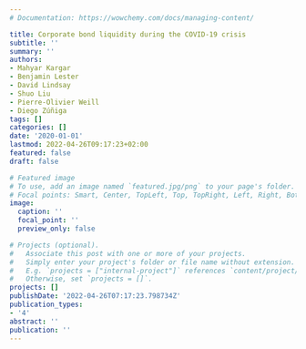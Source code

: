 ```yaml
---
# Documentation: https://wowchemy.com/docs/managing-content/

title: Corporate bond liquidity during the COVID-19 crisis
subtitle: ''
summary: ''
authors:
- Mahyar Kargar
- Benjamin Lester
- David Lindsay
- Shuo Liu
- Pierre-Olivier Weill
- Diego Zúñiga
tags: []
categories: []
date: '2020-01-01'
lastmod: 2022-04-26T09:17:23+02:00
featured: false
draft: false

# Featured image
# To use, add an image named `featured.jpg/png` to your page's folder.
# Focal points: Smart, Center, TopLeft, Top, TopRight, Left, Right, BottomLeft, Bottom, BottomRight.
image:
  caption: ''
  focal_point: ''
  preview_only: false

# Projects (optional).
#   Associate this post with one or more of your projects.
#   Simply enter your project's folder or file name without extension.
#   E.g. `projects = ["internal-project"]` references `content/project/deep-learning/index.md`.
#   Otherwise, set `projects = []`.
projects: []
publishDate: '2022-04-26T07:17:23.798734Z'
publication_types:
- '4'
abstract: ''
publication: ''
---
```

